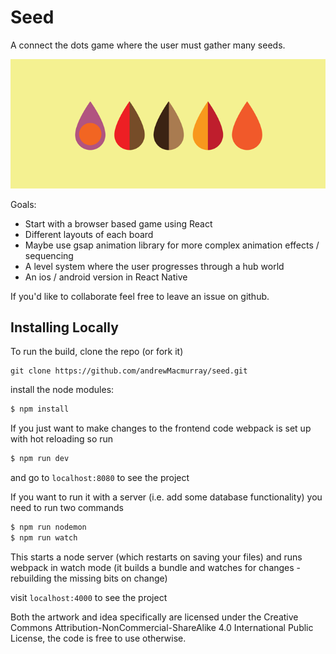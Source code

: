 # Seed

A connect the dots game where the user must gather many seeds.

![seed](public/img/seed-collection.png)

Goals:

+ Start with a browser based game using React
+ Different layouts of each board
+ Maybe use gsap animation library for more complex animation effects / sequencing
+ A level system where the user progresses through a hub world
+ An ios / android version in React Native

If you'd like to collaborate feel free to leave an issue on github.

## Installing Locally

To run the build, clone the repo (or fork it)

```
git clone https://github.com/andrewMacmurray/seed.git
```

install the node modules:

```sh
$ npm install
```

If you just want to make changes to the frontend code webpack is set up with hot reloading so run

```sh
$ npm run dev
```

and go to `localhost:8080` to see the project

If you want to run it with a server (i.e. add some database functionality) you need to run two commands

```sh
$ npm run nodemon
$ npm run watch
```

This starts a node server (which restarts on saving your files) and runs webpack in watch mode (it builds a bundle and watches for changes - rebuilding the missing bits on change)

visit `localhost:4000` to see the project

Both the artwork and idea specifically are licensed under the Creative Commons Attribution-NonCommercial-ShareAlike 4.0 International Public License, the code is free to use otherwise.
